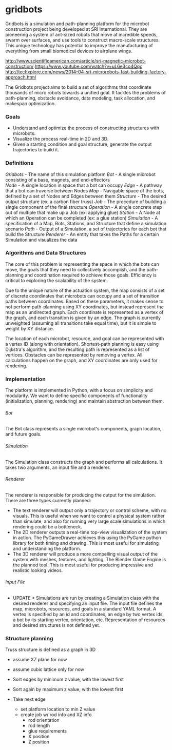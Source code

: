 gridbots
========

Gridbots is a simulation and path-planning platform for the microbot construction project being developed at SRI International. They are pioneering a system of ant-sized robots that move at incredible speeds, swarm over surfaces, and use tools to construct macro-scale structures. This unique technology has potential to improve the manufacturing of everything from small biomedical devices to airplane wings.

http://www.scientificamerican.com/article/sri-magnetic-microbot-construction/
https://www.youtube.com/watch?v=uL6e3co4Qqc
http://techxplore.com/news/2014-04-sri-microrobots-fast-building-factory-approach.html

The Gridbots project aims to build a set of algorithms that coordinate thousands of micro robots towards a unified goal. It tackles the problems of path-planning, obstacle avoidance, data modeling, task allocation, and makespan optimization.

### Goals
* Understand and optimize the process of constructing structures with microbots.
* Visualize the process real-time in 2D and 3D.
* Given a starting condition and goal structure, generate the output trajectories to build it.

### Definitions
*Gridbots* - The name of this simulation platform 
*Bot* - A single microbot consisting of a base, magnets, and end-effectors  
*Node* - A single location in space that a bot can occupy
*Edge* - A pathway that a bot can traverse between Nodes
*Map* - Navigable space of the bots, defined by a set of Nodes and Edges between them
*Structure* - The desired output structure (ex: a carbon fiber truss)
*Job* - The procedure of building a single component of the final structure
*Operation* - A single concrete step out of multiple that make up a Job (ex: applying glue)
*Station* - A Node at which an Operation can be completed (ex: a glue station)
*Simulation* - A specification of a Map, Bots, Stations, and Structure that define a simulation scenario
*Path* - Output of a Simulation, a set of trajectories for each bot that build the Structure
*Renderer* - An entity that takes the Paths for a certain Simulation and visualizes the data

### Algorithms and Data Structures
The core of this problem is representing the space in which the bots can move, the goals that they need to collectively accomplish, and the path-planning and coordination required to achieve those goals. Efficiency is critical to exploring the scalability of the system.

Due to the unique nature of the actuation system, the map consists of a set of discrete coordinates that microbots can occupy and a set of transition paths between coordinates. Based on these parameters, it makes sense to not perform path-planning using XY coordinates, but instead represent the map as an undirected graph. Each coordinate is represented as a vertex of the graph, and each transition is given by an edge. The graph is currently unweighted (assuming all transitions take equal time), but it is simple to weight by XY distance.

The location of each microbot, resource, and goal can be represented with a vertex ID (along with orientation). Shortest-path planning is easy using Dijkstra's algorithm, and the resulting path is represented as a list of vertices. Obstacles can be represented by removing a vertex. All calculations happen on the graph, and XY coordinates are only used for rendering.


### Implementation
The platform is implemented in Python, with a focus on simplicity and modularity. We want to define specific components of functionality (initialization, planning, rendering) and maintain abstraction between them.

###### Bot
The Bot class represents a single microbot's components, graph location, and future goals. 

###### Simulation
The Simulation class constructs the graph and performs all calculations. It takes two arguments, an input file and a renderer.

###### Renderer
The renderer is responsible for producing the output for the simulation. There are three types currently planned:
* The text renderer will output only a trajectory or control scheme, with no visuals. This is useful when we want to control a physical system rather than simulate, and also for running very large scale simulations in which rendering could be a bottleneck.
* The 2D renderer outputs a real-time top-view visualization of the system in action. The PyGameDrawer achieves this using the PyGame python library for both timing and drawing. This is most useful for simulating and understanding the platform.
* The 3D renderer will produce a more compelling visual output of the system with meshes, textures, and lighting. The Blender Game Engine is the planned tool. This is most useful for producing impressive and realistic looking videos.

###### Input File

* UPDATE *
Simulations are run by creating a Simulation class with the desired renderer and specifying an input file. The input file defines the map, microbots, resources, and goals in a standard YAML format. A vertex is specified by an id and coordinates, an edge by two vertex ids, a bot by its starting vertex, orientation, etc. Representation of resources and desired structures is not defined yet.


### Structure planning

Truss structure is defined as a graph in 3D
- assume XZ plane for now
- assume cubic lattice only for now

- Sort edges by minimum z value, with the lowest first
- Sort again by maximum z value, with the lowest first
- Take next edge
  - set platform location to min Z value
  - create job w/ rod info and XZ info
    - rod orientation
    - rod length
    - glue requirements
    - X position
    - Z position
